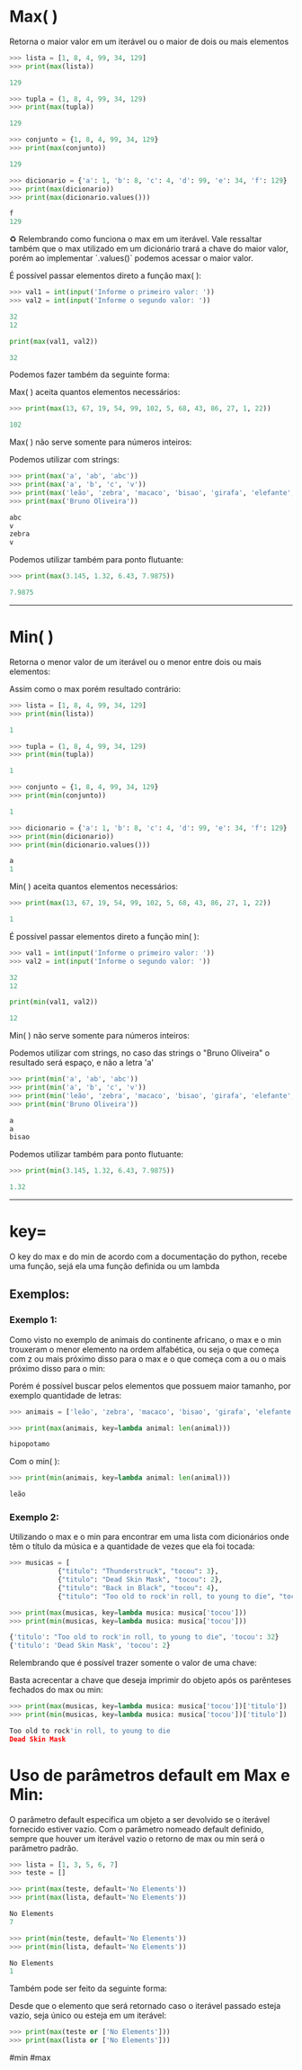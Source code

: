 # Max( )

Retorna o maior valor em um iterável ou o maior de dois ou mais elementos

```python
>>> lista = [1, 8, 4, 99, 34, 129]
>>> print(max(lista))

129

>>> tupla = (1, 8, 4, 99, 34, 129)
>>> print(max(tupla))

129

>>> conjunto = {1, 8, 4, 99, 34, 129}
>>> print(max(conjunto))

129

>>> dicionario = {'a': 1, 'b': 8, 'c': 4, 'd': 99, 'e': 34, 'f': 129}
>>> print(max(dicionario))
>>> print(max(dicionario.values()))

f
129
```

<aside> ♻️ Relembrando como funciona o max em um iterável. Vale ressaltar também que o max utilizado em um dicionário trará a chave do maior valor, porém ao implementar `.values()` podemos acessar o maior valor.

</aside>

É possível passar elementos direto a função max( ):

```python
>>> val1 = int(input('Informe o primeiro valor: '))
>>> val2 = int(input('Informe o segundo valor: '))

32
12

print(max(val1, val2))

32
```

Podemos fazer também da seguinte forma:

Max( ) aceita quantos elementos necessários:

```python
>>> print(max(13, 67, 19, 54, 99, 102, 5, 68, 43, 86, 27, 1, 22))

102
```

Max( ) não serve somente para números inteiros:

Podemos utilizar com strings:

```python
>>> print(max('a', 'ab', 'abc'))
>>> print(max('a', 'b', 'c', 'v'))
>>> print(max('leão', 'zebra', 'macaco', 'bisao', 'girafa', 'elefante', 'hipopotamo'))
>>> print(max('Bruno Oliveira'))

abc
v
zebra
v
```

Podemos utilizar também para ponto flutuante:

```python
>>> print(max(3.145, 1.32, 6.43, 7.9875))

7.9875
```

---

# Min( )

Retorna o menor valor de um iterável ou o menor entre dois ou mais elementos:

Assim como o max porém resultado contrário:

```python
>>> lista = [1, 8, 4, 99, 34, 129]
>>> print(min(lista))

1

>>> tupla = (1, 8, 4, 99, 34, 129)
>>> print(min(tupla))

1

>>> conjunto = {1, 8, 4, 99, 34, 129}
>>> print(min(conjunto))

1

>>> dicionario = {'a': 1, 'b': 8, 'c': 4, 'd': 99, 'e': 34, 'f': 129}
>>> print(min(dicionario))
>>> print(min(dicionario.values()))

a
1
```

Min( ) aceita quantos elementos necessários:

```python
>>> print(max(13, 67, 19, 54, 99, 102, 5, 68, 43, 86, 27, 1, 22))

1
```

É possível passar elementos direto a função min( ):

```python
>>> val1 = int(input('Informe o primeiro valor: '))
>>> val2 = int(input('Informe o segundo valor: '))

32
12

print(min(val1, val2))

12
```

Min( ) não serve somente para números inteiros:

Podemos utilizar com strings, no caso das strings o "Bruno Oliveira" o resultado será espaço, e não a letra 'a'

```python
>>> print(min('a', 'ab', 'abc'))
>>> print(min('a', 'b', 'c', 'v'))
>>> print(min('leão', 'zebra', 'macaco', 'bisao', 'girafa', 'elefante', 'hipopotamo'))
>>> print(min('Bruno Oliveira'))

a
a
bisao

```

Podemos utilizar também para ponto flutuante:

```python
>>> print(min(3.145, 1.32, 6.43, 7.9875))

1.32
```

---

# key=

O key do max e do min de acordo com a documentação do python, recebe uma função, sejá ela uma função definida ou um lambda

## Exemplos:

### Exemplo 1:

Como visto no exemplo de animais do continente africano, o max e o min trouxeram o menor elemento na ordem alfabética, ou seja o que começa com z ou mais próximo disso para o max e o que começa com a ou o mais próximo disso para o min:

Porém é possível buscar pelos elementos que possuem maior tamanho, por exemplo quantidade de letras:

```python
>>> animais = ['leão', 'zebra', 'macaco', 'bisao', 'girafa', 'elefante', 'hipopotamo']

>>> print(max(animais, key=lambda animal: len(animal)))

hipopotamo
```

Com o min( ):

```python
>>> print(min(animais, key=lambda animal: len(animal)))

leão
```

### Exemplo 2:

Utilizando o max e o min para encontrar em uma lista com dicionários onde têm o título da música e a quantidade de vezes que ela foi tocada:

```python
>>> musicas = [
		    {"titulo": "Thunderstruck", "tocou": 3},
		    {"titulo": "Dead Skin Mask", "tocou": 2},
		    {"titulo": "Back in Black", "tocou": 4},
		    {"titulo": "Too old to rock'in roll, to young to die", "tocou": 32}

>>> print(max(musicas, key=lambda musica: musica['tocou']))
>>> print(min(musicas, key=lambda musica: musica['tocou']))

{'titulo': "Too old to rock'in roll, to young to die", 'tocou': 32}
{'titulo': 'Dead Skin Mask', 'tocou': 2}
```

Relembrando que é possível trazer somente o valor de uma chave:

Basta acrecentar a chave que deseja imprimir do objeto após os parênteses fechados do max ou min:

```python
>>> print(max(musicas, key=lambda musica: musica['tocou'])['titulo'])
>>> print(min(musicas, key=lambda musica: musica['tocou'])['titulo'])

Too old to rock'in roll, to young to die
Dead Skin Mask
```

# Uso de parâmetros default em Max e Min:

O parâmetro default especifica um objeto a ser devolvido se o iterável fornecido estiver vazio. Com o parâmetro nomeado default definido, sempre que houver um iterável vazio o retorno de max ou min será o parâmetro padrão.

```python
>>> lista = [1, 3, 5, 6, 7]
>>> teste = []

>>> print(max(teste, default='No Elements'))
>>> print(max(lista, default='No Elements'))

No Elements
7

>>> print(min(teste, default='No Elements'))
>>> print(min(lista, default='No Elements'))

No Elements
1
```

Também pode ser feito da seguinte forma:

Desde que o elemento que será retornado caso o iterável passado esteja vazio, seja único ou esteja em um iterável:

```python
>>> print(max(teste or ['No Elements']))
>>> print(max(lista or ['No Elements']))
```

#min #max
